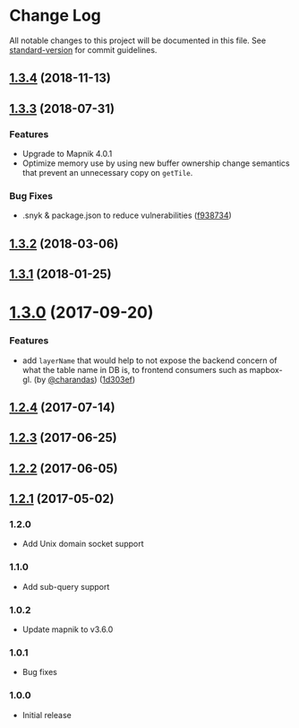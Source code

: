 # Change Log

All notable changes to this project will be documented in this file. See [standard-version](https://github.com/conventional-changelog/standard-version) for commit guidelines.

## [1.3.4](https://github.com/stepankuzmin/tilelive-postgis/compare/v1.3.3...v1.3.4) (2018-11-13)



<a name="1.3.3"></a>
## [1.3.3](https://github.com/stepankuzmin/tilelive-postgis/compare/v1.3.2...v1.3.3) (2018-07-31)

### Features

* Upgrade to Mapnik 4.0.1
* Optimize memory use by using new buffer ownership change semantics that prevent an unnecessary copy on `getTile`.


### Bug Fixes

* .snyk & package.json to reduce vulnerabilities ([f938734](https://github.com/stepankuzmin/tilelive-postgis/commit/f938734))



<a name="1.3.2"></a>
## [1.3.2](https://github.com/stepankuzmin/tilelive-postgis/compare/v1.3.1...v1.3.2) (2018-03-06)



<a name="1.3.1"></a>
## [1.3.1](https://github.com/stepankuzmin/tilelive-postgis/compare/v1.2.4...v1.3.1) (2018-01-25)



<a name="1.3.0"></a>
# [1.3.0](https://github.com/stepankuzmin/tilelive-postgis/compare/v1.2.4...v1.3.0) (2017-09-20)

### Features

* add `layerName` that would help to not expose the backend concern of what the table name in DB is, to frontend consumers such as mapbox-gl. (by [@charandas](https://github.com/charandas)) ([1d303ef](https://github.com/stepankuzmin/tilelive-postgis/commit/1d303ef))



<a name="1.2.4"></a>
## [1.2.4](https://github.com/stepankuzmin/tilelive-postgis/compare/v1.2.3...v1.2.4) (2017-07-14)



<a name="1.2.3"></a>
## [1.2.3](https://github.com/stepankuzmin/tilelive-postgis/compare/v1.2.2...v1.2.3) (2017-06-25)



<a name="1.2.2"></a>
## [1.2.2](https://github.com/stepankuzmin/tilelive-postgis/compare/v1.2.1...v1.2.2) (2017-06-05)



<a name="1.2.1"></a>
## [1.2.1](https://github.com/stepankuzmin/tilelive-postgis/compare/v1.2.0...v1.2.1) (2017-05-02)

### 1.2.0

- Add Unix domain socket support

### 1.1.0

- Add sub-query support

### 1.0.2

- Update mapnik to v3.6.0

### 1.0.1

- Bug fixes

### 1.0.0

- Initial release
